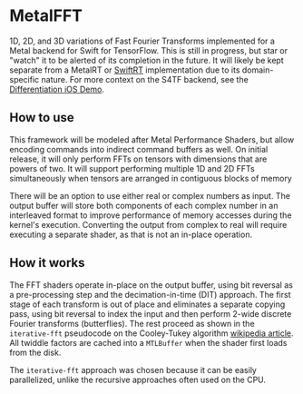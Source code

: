 # MetalFFT

1D, 2D, and 3D variations of Fast Fourier Transforms implemented for a Metal backend for Swift for TensorFlow. This is still in progress, but star or "watch" it to be alerted of its completion in the future. It will likely be kept separate from a MetalRT or [SwiftRT](https://github.com/ewconnell/swiftrt) implementation due to its domain-specific nature. For more context on the S4TF backend, see the [Differentiation iOS Demo](https://github.com/philipturner/differentiation-ios-demo).

## How to use

This framework will be modeled after Metal Performance Shaders, but allow encoding commands into indirect command buffers as well. On initial release, it will only perform FFTs on tensors with dimensions that are powers of two. It will support performing multiple 1D and 2D FFTs simultaneously when tensors are arranged in contiguous blocks of memory

There will be an option to use either real or complex numbers as input. The output buffer will store both components of each complex number in an interleaved format to improve performance of memory accesses during the kernel's execution. Converting the output from complex to real will require executing a separate shader, as that is not an in-place operation.

## How it works

The FFT shaders operate in-place on the output buffer, using bit reversal as a pre-processing step and the decimation-in-time (DIT) approach. The first stage of each transform is out of place and eliminates a separate copying pass, using bit reversal to index the input and then perform 2-wide discrete Fourier transforms (butterflies). The rest proceed as shown in the `iterative-fft` pseudocode on the Cooley-Tukey algorithm [wikipedia article](https://en.wikipedia.org/wiki/Cooley–Tukey_FFT_algorithm). All twiddle factors are cached into a `MTLBuffer` when the shader first loads from the disk.

The `iterative-fft` approach was chosen because it can be easily parallelized, unlike the recursive approaches often used on the CPU.
